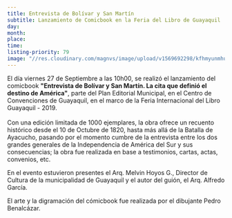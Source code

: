 ```yaml
---
title: Entrevista de Bolívar y San Martín
subtitle: Lanzamiento de Comicbook en la Feria del Libro de Guayaquil
day: 
month:
place:
time:
listing-priority: 79
image: "//res.cloudinary.com/magnvs/image/upload/v1569692298/kfhmyunmhuc5ove3ldxf.jpg"
---
```

El día viernes 27 de Septiembre a las 10h00, se realizó el lanzamiento del comicbook **"Entrevista de Bolívar y San Martín. La cita que definió el destino de América"**, parte del Plan Editorial Municipal, en el Centro de Convenciones de Guayaquil, en el marco de la Feria Internacional del Libro Guayaquil - 2019. <br/><br/>Con una edición limitada de 1000 ejemplares, la obra ofrece un recuento histórico desde el 10 de Octubre de 1820, hasta más allá de la Batalla de Ayacucho, pasando por el momento cumbre de la entrevista entre los dos grandes generales de la Independencia de América del Sur y sus consecuencias; la obra fue realizada en base a testimonios, cartas, actas, convenios, etc.

En el evento estuvieron presentes el Arq. Melvin Hoyos G., Director de Cultura de la municipalidad de Guayaquil y el autor del guión, el Arq. Alfredo García.

El arte y la digramación del cómicbook fue realizada por el dibujante Pedro Benalcázar.

